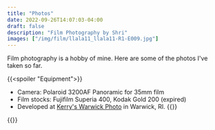 ```yaml
---
title: "Photos"
date: 2022-09-26T14:07:03-04:00
draft: false
description: "Film Photography by Shri"
images: ["/img/film/llala11_llala11-R1-E009.jpg"]
---
```

Film photography is a hobby of mine. Here are some of the photos I've taken so far.

{{<spoiler "Equipment">}}
- Camera: Polaroid 3200AF Panoramic for 35mm film
- Film stocks: Fujifilm Superia 400, Kodak Gold 200 (expired)
- Developed at [Kerry's Warwick Photo](http://www.kerryswarwickphoto.com/) in Warwick, RI.
{{</spoiler>}}

{{<album film>}}
